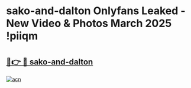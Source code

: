 # sako-and-dalton Onlyfans Leaked - New Video & Photos March 2025 !piiqm

# <h2><a href="https://el3a0o.iuczelnia.edu.pl?title=sako-and-dalton&ref=piiqm">🔗👉 🔴 sako-and-dalton</a></h2>

[![acn](https://github.com/user-attachments/assets/0f9c940e-d8b0-45ae-aac7-cd30a18b3e1c)](https://el3a0o.iuczelnia.edu.pl?title=sako-and-dalton&ref=piiqm)

